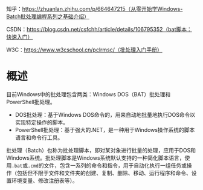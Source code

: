 知乎：https://zhuanlan.zhihu.com/p/664647215（从零开始学Windows-Batch批处理编程系列之基础介绍）

CSDN：https://blog.csdn.net/csfchh/article/details/106795352（bat脚本：快速入门）

W3C：https://www.w3cschool.cn/pclrmsc/（批处理入门手册）


# 概述

目前Windows中的批处理包含两类：Windows DOS（BAT）批处理和PowerShell批处理。

- DOS批处理：基于Windows DOS命令的，用来自动地批量地执行DOS命令以实现特定操作的脚本。
- PowerShell批处理：基于强大的.NET，是一种用于Windows操作系统的脚本语言和命令行工具。

批处理（Batch）也称为批处理脚本，即对某对象进行批量的处理，应用于DOS和Windows系统。批处理脚本是Windows系统默认支持的一种简化脚本语言，使用`.bat`或`.cmd`的文件，包含一系列的命令和指令，用于自动化执行一组任务或操作（包括但不限于文件和文件夹的创建、复制、删除、移动、运行程序和命令、设置环境变量、修改注册表等）。